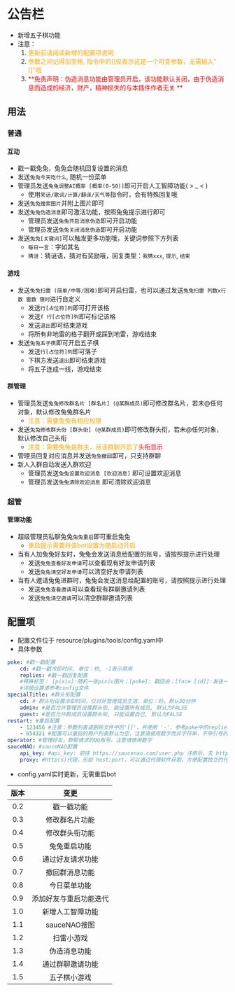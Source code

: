 # 公告栏

- 新增五子棋功能
- 注意：
    1. <font color=Orange>更新前请阅读新增的配置项说明</font>
    2. <font color=Orange>参数之间记得加空格, 指令中的[]仅表示这是一个可变参数，无需输入"[]"哦</font>
    3. <font color=Red>**免责声明：伪造消息功能由管理员开启，该功能默认关闭，由于伪造消息而造成的经济，财产，精神损失的与本插件作者无关
       **</font>

## 用法

### 普通

#### 互动

- 戳一戳兔兔，兔兔会随机回复设置的消息
- 发送`兔兔今天吃什么`, 随机一份菜单
- 管理员发送`兔兔调整AI概率 [概率(0-50)]`即可开启人工智障功能( > _ < )
    - 使用`笑话/歌词/计算/翻译/天气等`指令时，会有特殊回复哦
- 发送`兔兔搜索图片`并附上图片即可
- 发送`兔兔伪造消息`即可激活功能，按照兔兔提示进行即可
    - 管理员发送`兔兔开启消息伪造`即可开启功能
    - 管理员发送`兔兔关闭消息伪造`即可开启功能
- 发送`兔兔[关键词]`可以触发更多功能哦，关键词参照下方列表
    - `每日一言`：字如其名
    - `猜谜`：猜谜语，猜对有奖励哦，回复类型：`我猜xxx`, `提示`, `结束`

#### 游戏

- 发送`兔兔扫雷 (简单/中等/困难)`即可开启扫雷，也可以通过发送`兔兔扫雷 列数x行数 雷数 限时`进行自定义
    - 发送`行[占位符]列`即可打开该格
    - 发送`f 行[占位符]列`即可标记该格
    - 发送`退出`即可结束游戏
    - 将所有非地雷的格子翻开或踩到地雷，游戏结束
- 发送`兔兔五子棋`即可开启五子棋
    - 发送`行[占位符]列`即可落子
    - 下棋方发送`退出`即可结束游戏
    - 将五子连成一线，游戏结束

#### 群管理

- 管理员发送`兔兔修改群名片 [群名片] (@某群成员)`即可修改群名片，若未@任何对象，默认修改兔兔群名片
    - <font color=Orange>注意：需要兔兔有相应权限</font>
- 发送`兔兔修改群头衔 [群头衔] (@某群成员)`即可修改群头衔，若未@任何对象，默认修改自己头衔
    - <font color=Orange>注意：需要兔兔是群主，且该群聊开启了<font color=Red>头衔显示</font></font>
- 管理员回复对应消息并发送`兔兔撤回`即可，只支持群聊
- 新人入群自动发送入群欢迎
    - 管理员发送`兔兔设置欢迎消息 [欢迎消息]` 即可设置欢迎消息
    - 管理员发送`兔兔清除欢迎消息` 即可清除欢迎消息

### 超管

#### 管理功能

- 超级管理员私聊兔兔`兔兔重启`即可重启兔兔
    - <font color=Orange>重启提示需要将该bot设置为随启动开启</font>
- 当有人加兔兔好友时，兔兔会发送消息给配置的账号，请按照提示进行处理
    - 发送`兔兔查看好友申请`可以查看现有好友申请列表
    - 发送`兔兔清空好友申请`可以清空好友申请列表
- 当有人邀请兔兔进群时，兔兔会发送消息给配置的账号，请按照提示进行处理
    - 发送`兔兔查看邀请`可以查看现有群聊邀请列表
    - 发送`兔兔清空邀请`可以清空群聊邀请列表

## 配置项

- 配置文件位于 resource/plugins/tools/config.yaml中
- 具体参数

```yaml
poke: #戳一戳配置
    cd: #戳一戳冷却时间, 单位：秒, -1表示禁用
    replies: #戳一戳回复配置
    #特殊标签： [pixiv]:随机一张pixiv图片；[poke]: 戳回去；[face [id]]:发送一张Emoji表情，id为表情id，注意id前后无方括号
    #详细设置请参考config文件
specialTitle: #群头衔配置
    cd: # 群头衔设置冷却时间，仅对非管理成员生效，单位：秒，默认30分钟
    admin: #是否允许管理员设置群头衔, 能设置所有成员, 默认为FALSE
    guest: #是否允许群成员设置群头衔, 只能设置自己, 默认为FALSE
restart: #重启配置
    - 123456 #注意：参数列表请删除文件中的'[]'，并使用 '-'，参考poke中的replies
    - 654321 #配置可以重启的用户列表默认为空，注意请使用数字而非字符串，不带引号的那种
operator: #管理好友，群聊请求的QQ账号，注意请使用数字
sauceNAO: #sauceNAO配置
    api_key: #api_key: 前往 https://saucenao.com/user.php 注册后，去 https://saucenao.com/user.php?page=search-api 即可获取
    proxy: #http(s)代理，形如 host:port，可以通过代理软件获取，方便配置独立的代理，不影响其他插件，可以为null
```

- config.yaml实时更新，无需重启bot

| 版本  |     变更      |
|:---:|:-----------:|
| 0.2 |    戳一戳功能    |
| 0.3 |   修改群名片功能   |
| 0.4 |   修改群头衔功能   |
| 0.5 |   兔兔重启功能    |
| 0.6 |  通过好友请求功能   |
| 0.7 |   撤回群消息功能   |
| 0.8 |   今日菜单功能    |
| 0.9 | 添加好友与重启功能迭代 |
| 1.0 |  新增人工智障功能   |
| 1.1 | sauceNAO搜图  |
| 1.2 |    扫雷小游戏    |
| 1.3 |   伪造消息功能    |
| 1.4 |  通过群聊邀请功能   |
| 1.5 |   五子棋小游戏    |
